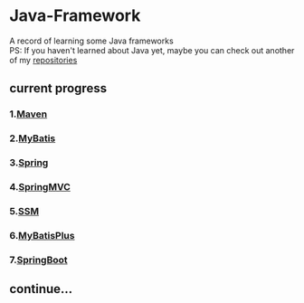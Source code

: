 # Java-Framework

A record of learning some Java frameworks  
PS: If you haven't learned about Java yet, maybe you can check out another of my [repositories](https://github.com/s-chance/Java-Basics)

## current progress

### 1.[Maven](1_Maven/introduce.md)

### 2.[MyBatis](2_MyBatis/introduce.md)

### 3.[Spring](3_Spring/introduce.md)

### 4.[SpringMVC](4_SpringMVC/introduce.md)

### 5.[SSM](5_Demo/SSM-Demo/introduce.md)

### 6.[MyBatisPlus](6_MyBatisPlus/MyBatisPlus/introduce.md)

### 7.[SpringBoot](7_SpringBoot/SpringBoot/introduce.md)

## continue...

